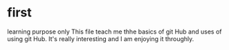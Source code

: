 # first
learning purpose only
This file teach me thhe basics of git Hub and uses of using git Hub.
It's really interesting and I am enjoying it throughly.
